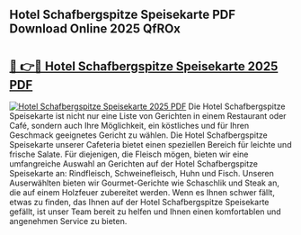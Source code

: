 ## Hotel Schafbergspitze Speisekarte PDF Download Online 2025 QfROx

# <h2><a href="http://gcc7xwu.nevu.top/?p=Hotel+Schafbergspitze+Speisekarte">🔗 👉🔴 Hotel Schafbergspitze Speisekarte 2025 PDF</a></h2>

[![Hotel Schafbergspitze Speisekarte 2025 PDF](https://i.imgur.com/dBaPXMq.png)](http://gcc7xwu.nevu.top/?p=Hotel+Schafbergspitze+Speisekarte)
Die Hotel Schafbergspitze Speisekarte ist nicht nur eine Liste von Gerichten in einem Restaurant oder Café, sondern auch Ihre Möglichkeit, ein köstliches und für Ihren Geschmack geeignetes Gericht zu wählen. Die Hotel Schafbergspitze Speisekarte unserer Cafeteria bietet einen speziellen Bereich für leichte und frische Salate. Für diejenigen, die Fleisch mögen, bieten wir eine umfangreiche Auswahl an Gerichten auf der Hotel Schafbergspitze Speisekarte an: Rindfleisch, Schweinefleisch, Huhn und Fisch. Unseren Auserwählten bieten wir Gourmet-Gerichte wie Schaschlik und Steak an, die auf einem Holzfeuer zubereitet werden. Wenn es Ihnen schwer fällt, etwas zu finden, das Ihnen auf der Hotel Schafbergspitze Speisekarte gefällt, ist unser Team bereit zu helfen und Ihnen einen komfortablen und angenehmen Service zu bieten.
